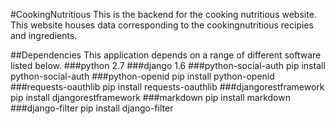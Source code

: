 #CookingNutritious
This is the backend for the cooking nutritious website. This website houses data corresponding to the cookingnutritious recipies and ingredients.

##Dependencies
This application depends on a range of different software listed below.
###python 2.7
###django 1.6
###python-social-auth
    pip install python-social-auth
###python-openid
    pip install python-openid
###requests-oauthlib
    pip install requests-oauthlib
###djangorestframework
    pip install djangorestframework
###markdown
   pip install markdown
###django-filter
   pip install django-filter
